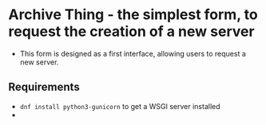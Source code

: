 # Archive Thing - the simplest form, to request the creation of a new server

* This form is designed as a first interface, allowing users to request a new server.

## Requirements

* `dnf install python3-gunicorn` to get a WSGI server installed
* 
